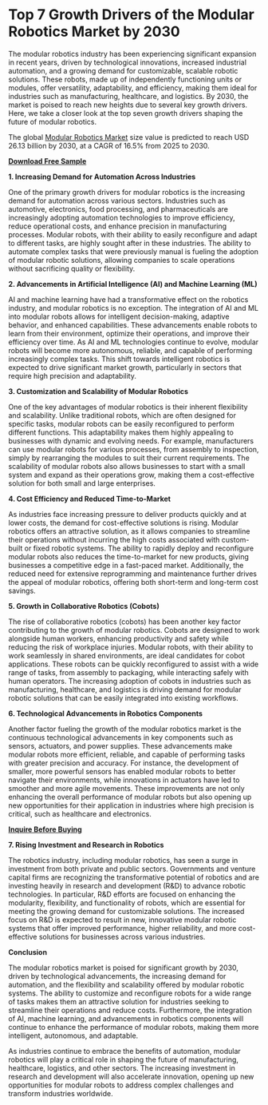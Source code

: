 # Top 7 Growth Drivers of the Modular Robotics Market by 2030

The modular robotics industry has been experiencing significant expansion in recent years, driven by technological innovations, increased industrial automation, and a growing demand for customizable, scalable robotic solutions. These robots, made up of independently functioning units or modules, offer versatility, adaptability, and efficiency, making them ideal for industries such as manufacturing, healthcare, and logistics. By 2030, the market is poised to reach new heights due to several key growth drivers. Here, we take a closer look at the top seven growth drivers shaping the future of modular robotics.

The global [Modular Robotics Market](https://www.nextmsc.com/report/modular-robotics-market) size value is predicted to reach USD 26.13 billion by 2030, at a CAGR of 16.5% from 2025 to 2030.

[**Download Free Sample**](https://www.nextmsc.com/modular-robotics-market/request-sample)

**1. Increasing Demand for Automation Across Industries**

One of the primary growth drivers for modular robotics is the increasing demand for automation across various sectors. Industries such as automotive, electronics, food processing, and pharmaceuticals are increasingly adopting automation technologies to improve efficiency, reduce operational costs, and enhance precision in manufacturing processes. Modular robots, with their ability to easily reconfigure and adapt to different tasks, are highly sought after in these industries. The ability to automate complex tasks that were previously manual is fueling the adoption of modular robotic solutions, allowing companies to scale operations without sacrificing quality or flexibility.

**2. Advancements in Artificial Intelligence (AI) and Machine Learning (ML)**

AI and machine learning have had a transformative effect on the robotics industry, and modular robotics is no exception. The integration of AI and ML into modular robots allows for intelligent decision-making, adaptive behavior, and enhanced capabilities. These advancements enable robots to learn from their environment, optimize their operations, and improve their efficiency over time. As AI and ML technologies continue to evolve, modular robots will become more autonomous, reliable, and capable of performing increasingly complex tasks. This shift towards intelligent robotics is expected to drive significant market growth, particularly in sectors that require high precision and adaptability.

**3. Customization and Scalability of Modular Robotics**

One of the key advantages of modular robotics is their inherent flexibility and scalability. Unlike traditional robots, which are often designed for specific tasks, modular robots can be easily reconfigured to perform different functions. This adaptability makes them highly appealing to businesses with dynamic and evolving needs. For example, manufacturers can use modular robots for various processes, from assembly to inspection, simply by rearranging the modules to suit their current requirements. The scalability of modular robots also allows businesses to start with a small system and expand as their operations grow, making them a cost-effective solution for both small and large enterprises.

**4. Cost Efficiency and Reduced Time-to-Market**

As industries face increasing pressure to deliver products quickly and at lower costs, the demand for cost-effective solutions is rising. Modular robotics offers an attractive solution, as it allows companies to streamline their operations without incurring the high costs associated with custom-built or fixed robotic systems. The ability to rapidly deploy and reconfigure modular robots also reduces the time-to-market for new products, giving businesses a competitive edge in a fast-paced market. Additionally, the reduced need for extensive reprogramming and maintenance further drives the appeal of modular robotics, offering both short-term and long-term cost savings.

**5. Growth in Collaborative Robotics (Cobots)**

The rise of collaborative robotics (cobots) has been another key factor contributing to the growth of modular robotics. Cobots are designed to work alongside human workers, enhancing productivity and safety while reducing the risk of workplace injuries. Modular robots, with their ability to work seamlessly in shared environments, are ideal candidates for cobot applications. These robots can be quickly reconfigured to assist with a wide range of tasks, from assembly to packaging, while interacting safely with human operators. The increasing adoption of cobots in industries such as manufacturing, healthcare, and logistics is driving demand for modular robotic solutions that can be easily integrated into existing workflows.

**6. Technological Advancements in Robotics Components**

Another factor fueling the growth of the modular robotics market is the continuous technological advancements in key components such as sensors, actuators, and power supplies. These advancements make modular robots more efficient, reliable, and capable of performing tasks with greater precision and accuracy. For instance, the development of smaller, more powerful sensors has enabled modular robots to better navigate their environments, while innovations in actuators have led to smoother and more agile movements. These improvements are not only enhancing the overall performance of modular robots but also opening up new opportunities for their application in industries where high precision is critical, such as healthcare and electronics.

[**Inquire Before Buying**](https://www.nextmsc.com/modular-robotics-market/inquire-before-buying)

**7. Rising Investment and Research in Robotics**

The robotics industry, including modular robotics, has seen a surge in investment from both private and public sectors. Governments and venture capital firms are recognizing the transformative potential of robotics and are investing heavily in research and development (R&D) to advance robotic technologies. In particular, R&D efforts are focused on enhancing the modularity, flexibility, and functionality of robots, which are essential for meeting the growing demand for customizable solutions. The increased focus on R&D is expected to result in new, innovative modular robotic systems that offer improved performance, higher reliability, and more cost-effective solutions for businesses across various industries.

**Conclusion**

The modular robotics market is poised for significant growth by 2030, driven by technological advancements, the increasing demand for automation, and the flexibility and scalability offered by modular robotic systems. The ability to customize and reconfigure robots for a wide range of tasks makes them an attractive solution for industries seeking to streamline their operations and reduce costs. Furthermore, the integration of AI, machine learning, and advancements in robotics components will continue to enhance the performance of modular robots, making them more intelligent, autonomous, and adaptable.

As industries continue to embrace the benefits of automation, modular robotics will play a critical role in shaping the future of manufacturing, healthcare, logistics, and other sectors. The increasing investment in research and development will also accelerate innovation, opening up new opportunities for modular robots to address complex challenges and transform industries worldwide.
